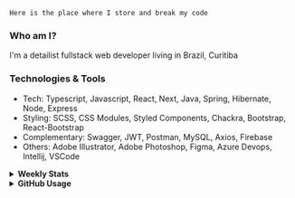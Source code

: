 ```
Here is the place where I store and break my code
```
### Who am I?
I'm a detailist fullstack web developer living in Brazil, Curitiba

### Technologies & Tools
- Tech: Typescript, Javascript, React, Next, Java, Spring, Hibernate, Node, Express
- Styling: SCSS, CSS Modules, Styled Components, Chackra, Bootstrap, React-Bootstrap
- Complementary: Swagger, JWT, Postman, MySQL, Axios, Firebase
- Others: Adobe Illustrator, Adobe Photoshop, Figma, Azure Devops, Intellij, VSCode

<details>
  <summary><b> Weekly Stats</b></summary>
<!--START_SECTION:waka-->

```txt
TypeScript       33 hrs 14 mins  ████████████████████░░░░░   79.60 %
JavaScript       3 hrs 20 mins   ██░░░░░░░░░░░░░░░░░░░░░░░   08.02 %
CSS              2 hrs 4 mins    █▒░░░░░░░░░░░░░░░░░░░░░░░   04.97 %
Java             2 hrs 1 min     █▒░░░░░░░░░░░░░░░░░░░░░░░   04.85 %
JSON             28 mins         ▒░░░░░░░░░░░░░░░░░░░░░░░░   01.15 %
```

<!--END_SECTION:waka-->
</details>

<details>
  <summary><b> GitHub Usage</b></summary>
  
[![Top Langs](https://github-readme-stats.vercel.app/api/top-langs/?username=gxlpes&&langs_count=9&layout=compact)](https://github.com/anuraghazra/github-readme-stats)

</details>
